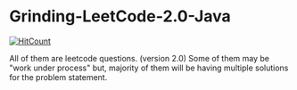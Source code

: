 # Grinding-LeetCode-2.0-Java
[![HitCount](http://hits.dwyl.com/{username}/{project}.svg)](http://hits.dwyl.com/{username}/{project})

All of them are leetcode questions. (version 2.0) Some of them may be "work under process" but, majority of them will be having multiple solutions for the problem statement.
